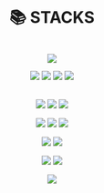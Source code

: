 <div align=center><h1>📚 STACKS</h1></div>
<br>

<div align=center>
  <a href="#" target="_blank"><img src="https://img.shields.io/badge/42Seoul-000000?style=flat&logo=42&logoColor=ffffff"/></a>
  <br>

  <a href="#" target="_blank"><img src="https://img.shields.io/badge/C-A8B9CC?style=flat&logo=C&logoColor=ffffff"/></a>
  <a href="#" target="_blank"><img src="https://img.shields.io/badge/C++-00599C?style=flat&logo=C++&logoColor=ffffff"/></a>
  <a href="#" target="_blank"><img src="https://img.shields.io/badge/Python-3776AB?style=flat&logo=Python&logoColor=ffffff"/></a>
  <a href="#" target="_blank"><img src="https://img.shields.io/badge/Dart-0175C2?style=flat&logo=C&logoColor=ffffff"/></a>  
  <br>

  <a href="#" target="_blank"><img src="https://img.shields.io/badge/HTML5-E34F26?style=flat&logo=HTML5&logoColor=ffffff"/></a>
  <a href="#" target="_blank"><img src="https://img.shields.io/badge/CSS3-1572B6?style=flat&logo=CSS3&logoColor=ffffff"/></a>
  <a href="#" target="_blank"><img src="https://img.shields.io/badge/JavaScript-F7DF1E?style=flat&logo=JavaScript&logoColor=ffffff"/></a>
  <br>

  <a href="#" target="_blank"><img src="https://img.shields.io/badge/Flutter-02569B?style=flat&logo=Flutter&logoColor=ffffff"/></a>
  <a href="#" target="_blank"><img src="https://img.shields.io/badge/Spring-6DB33F?style=flat&logo=Spring&logoColor=ffffff"/></a>
  <a href="#" target="_blank"><img src="https://img.shields.io/badge/Node.js-339933?style=flat&logo=Nodejs&logoColor=ffffff"/></a>
  <br>

  <a href="#" target="_blank"><img src="https://img.shields.io/badge/Android-3DDC84?style=flat&logo=Android&logoColor=ffffff"/></a>
  <a href="#" target="_blank"><img src="https://img.shields.io/badge/iOS-000000?style=flat&logo=iOS&logoColor=ffffff"/></a>
  <br>

  <a href="#" target="_blank"><img src="https://img.shields.io/badge/NGINX-009639?style=flat&logo=NGINX&logoColor=ffffff"/></a>
  <a href="#" target="_blank"><img src="https://img.shields.io/badge/Apache-D22128?style=flat&logo=Apache&logoColor=ffffff"/></a>
  <br>

  <a href="#" target="_blank"><img src="https://img.shields.io/badge/Apple-000000?style=flat&logo=Apple&logoColor=ffffff"/></a>
</div>


<!--
**dltkdgns00/dltkdgns00** is a ✨ _special_ ✨ repository because its `README.md` (this file) appears on your GitHub profile.

Here are some ideas to get you started:

- 🔭 I’m currently working on ...
- 🌱 I’m currently learning ...
- 👯 I’m looking to collaborate on ...
- 🤔 I’m looking for help with ...
- 💬 Ask me about ...
- 📫 How to reach me: ...
- 😄 Pronouns: ...
- ⚡ Fun fact: ...
-->
